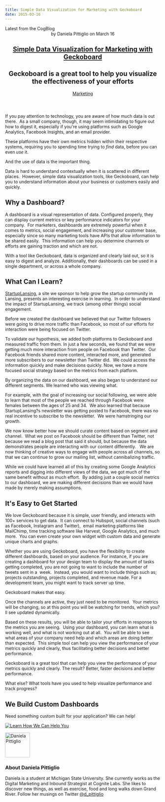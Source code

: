```yaml
---
title: Simple Data Visualization for Marketing with Geckoboard
date: 2015-03-16
---
```


<article itemscope itemtype="http://schema.org/Blog"> 
<div class="container outside"> 
 <div class="featured-post" style="background-image: url(&quot;//cdn2.hubspot.net/hub/440551/file-2625629589-png/blog-files/geckoboard-screenshot.png?t=1441046336424&quot;);"> 
  <div class="overlay"></div> 
  <div class="row-fluid"> 
   <span class="latest-post"> Latest from <span id="title" itemprop="name">the CogBlog</span> </span> 
  </div> 
  <header class="featured-header"> 
   <div class="row-fluid"> 
    <div class="span2"></div> 
    <div class="span8"> 
     <div class="row-fluid"> 
      <div class="span12 author">
        by 
       <span class="author-name" itemprop="author"><a class="author-link" href="http://www.cognitelabs.com/blog/author/daniela-pittiglio" itemprop="url"></a> <span itemprop="name">Daniela Pittiglio</span></span> on 
       <span class="publish-date" itemprop="datePublished"> March 16</span> 
      </div> 
     </div> 
     <hgroup class="row-fluid"> 
      <h1 class="latest-title" itemprop="headline"> <a href="../../../../com/cognitelabs/www/blog/simple-data-visualization-for-marketing-with-geckoboard.html" itemprop="url"> <span id="hs_cos_wrapper_name" class="hs_cos_wrapper hs_cos_wrapper_meta_field hs_cos_wrapper_type_text" style="" data-hs-cos-general-type="meta_field" data-hs-cos-type="text">Simple Data Visualization for Marketing with Geckoboard</span> </a> </h1> 
      <h2 class="post-synopsis" itemprop="alternativeHeadline"> <span id="hs_cos_wrapper_post_synopsis" class="hs_cos_wrapper hs_cos_wrapper_widget hs_cos_wrapper_type_text" style="" data-hs-cos-general-type="widget" data-hs-cos-type="text">Geckoboard is a great tool to help you visualize the effectiveness of your efforts</span> </h2> 
     </hgroup> 
     <div class="row-fluid"> 
      <span class="tags" itemprop="keywords"> <a href="http://www.cognitelabs.com/blog/topic/marketing" class="topic-tag">Marketing</a> </span> 
     </div> 
    </div> 
   </div> 
  </header> 
 </div> 
</div> 
<section class="blog-section" itemscope itemtype="http://schema.org/Blog"> 
 <div class="blog-post-wrapper cell-wrapper"> 
  <header class="section post-header"> 
  </header> 
  <div class="section post-body"> 
   <section itemprop="text"> 
    <span id="hs_cos_wrapper_post_body" class="hs_cos_wrapper hs_cos_wrapper_meta_field hs_cos_wrapper_type_rich_text" style="" data-hs-cos-general-type="meta_field" data-hs-cos-type="rich_text"><p dir="ltr"><span>If you pay attention to technology, you are aware of how much data is out there. &nbsp;As a small company, though, it may seem intimidating to figure out how to digest it, especially if you're using platforms such as</span><span>&nbsp;Google Analytics, Facebook Insights, and an email provider. &nbsp;</span></p> 
     <!--more--> <p dir="ltr">These platforms have their own metrics hidden within their respective systems, requiring you to spending time trying to <em>find</em> data, before you can even <em>use</em> it.&nbsp;</p> <p dir="ltr">And the use of data is the important thing.</p> <p dir="ltr">Data is hard to understand contextually when it is scattered in different places. &nbsp;However, simple data visualization tools, like Geckoboard, can help you to understand information about your business or customers easily and quickly.</p> <h2 dir="ltr"><span>Why a Dashboard?</span></h2> <p dir="ltr"><span>A dashboard is a visual representation of data. Configured properly, they can display current metrics or key performance indicators for your company. &nbsp;For marketers, dashboards are extremely powerful when it comes to metrics, social engagement, and increasing your customer base, especially since so many marketing tools have APIs that allow information to be shared easily. &nbsp;This information can help you determine channels or efforts are gaining traction and which are not.</span></p> <p dir="ltr"><span>With a tool like Geckoboard, data is organized and clearly laid out, so it is easy to digest and analyze. Additionally, their dashboards can be used in a single department, or across a whole company.&nbsp;</span></p> <h2 dir="ltr"><span>What Can I Learn?</span></h2> <p dir="ltr"><span><a href="http://startuplansing.org">StartupLansing</a>, a site we sponsor to help grow the startup community in Lansing, presents an interesting exercise in learning. &nbsp;In order to understand the impact of StartupLansing, we track (among other things) social engagement. &nbsp;&nbsp;</span></p> <p dir="ltr"><span>Before we created the dashboard </span><span>we believed that our Twitter followers </span><span>were going to drive more traffic than Facebook, so most of our efforts for interaction were being focused on Twitter. &nbsp;</span></p> <p dir="ltr"><span>To validate our hypothesis, we added both platforms to Geckoboard and measured traffic from them. In just a few seconds</span>, we found that we were getting much more interaction from people on Facebook than Twitter. &nbsp;Our Facebook friends shared more content, interacted more, and generated more subscribers to our newsletter than Twitter did. &nbsp;We could access the information quickly and make decisions quickly. Now, we have a more focused social strategy based on the metrics from each platform. &nbsp;</p> <p dir="ltr"><span>By organizing the data on our dashboard, we also began to understand our different segments. We learned who was viewing what. &nbsp;&nbsp;</span></p> <p dir="ltr"><span>For example, with the goal of increasing our social following, we were able to learn that most of the people we reached through Facebook were females between the ages of 25 and 34. &nbsp;We also learned that because StartupLansing?s newsletter was getting posted to Facebook, there was no real incentive to subscribe to the newsletter. &nbsp;We were hamstringing our growth.</span></p> <p dir="ltr"><span>We now know better how we should curate content based on segment and channel. &nbsp;What we post on Facebook should be different than Twitter, not because we read a blog post that said it should, but because the data demonstrates people are interacting with our content differently. &nbsp;&nbsp;We are now thinking of creative ways to engage with people </span><span>across all channels, so that we can continue to grow our mailing list, without cannibalizing traffic</span><span>. &nbsp;</span></p> <p dir="ltr"><span>While we could have learned all of this by creating some Google Analytics reports and digging into different views of the data, we got much of the same benefit without as much effort. &nbsp;</span>By adding just a couple social metrics to our dashboard, we are making different decisions than we would have made by merely making assumptions. &nbsp;</p> <h2 dir="ltr"><span>It's Easy to Get Started</span></h2> <p dir="ltr"><span>We love Geckoboard because it is simple, user friendly, and interacts with 100+ services to get data. &nbsp;It can connect to Hubspot, social channels (such as Facebook, Instagram and Twitter), &nbsp;email marketing platforms like MailChimp, time tracking software like Harvest, Google Analytics, and much more. &nbsp;You can even create your own widget with custom data and generate unique charts and graphs.</span></p> <p dir="ltr"><span>Whether you are using Geckoboard, you have the flexibility to create different dashboards, based on your audience. For instance, if you are creating a dashboard for your design team to display the amount of tasks getting completed, you are not going to want to include the number of tweets sent in a &nbsp;week. &nbsp;Instead, you would want to include things such as; projects outstanding, projects completed, and revenue made. For a development team, you might want to track server up time. </span></p> <p dir="ltr"><span>Geckoboard makes that easy.</span></p> <p dir="ltr"><span>Once the channels are active, they just need to be monitored. &nbsp;Your metrics will be changing, so at this point you will be watching for trends, which you?ll see updated dynamically.</span></p> <p dir="ltr"><span>Based on these results, you will be able to tailor your efforts in response to the metrics you are seeing. &nbsp;Using your dashboard, you can learn what is working well, and what is not working out at all. &nbsp;You will be able to see what areas of your company need help and which areas are doing better than expected. &nbsp;This simple tool can help you view the performance of your metrics quickly and clearly, thus facilitating better decisions and better performance.</span></p> <p dir="ltr"><span>Geckoboard is a great tool that can help you view the performance of your metrics quickly and clearly. The result? Better, faster decisions and better performance.</span></p> <p dir="ltr"><span>What else? What tools have you used to help visualize performance and track progress?</span></p> <h2 dir="ltr"><span>We Build Custom Dashboards</span></h2> <p><span>Need something custom built for your application? We can help!</span></p> <p><span>
       <!--HubSpot Call-to-Action Code --> <span class="hs-cta-wrapper" id="hs-cta-wrapper-9ac41ff7-aa19-4553-a923-fbe56db85219"> <span class="hs-cta-node hs-cta-9ac41ff7-aa19-4553-a923-fbe56db85219" id="hs-cta-9ac41ff7-aa19-4553-a923-fbe56db85219"> 
         <!--[if lte IE 8]><div id="hs-cta-ie-element"></div><![endif]--> <a href="http://cta-redirect.hubspot.com/cta/redirect/440551/9ac41ff7-aa19-4553-a923-fbe56db85219"><img class="hs-cta-img" id="hs-cta-img-9ac41ff7-aa19-4553-a923-fbe56db85219" style="border-width:0px;" src="http://no-cache.hubspot.com/cta/default/440551/9ac41ff7-aa19-4553-a923-fbe56db85219.png" alt="Learn How We Can Help You"></a> </span> <script charset="utf-8" src="http://js.hscta.net/cta/current.js"></script> <script type="text/javascript">
hbspt.cta.load(440551, '9ac41ff7-aa19-4553-a923-fbe56db85219');
</script> </span> 
       <!-- end HubSpot Call-to-Action Code --> </span></p></span> 
   </section> 
   <span id="hs_cos_wrapper_blog_social_sharing" class="hs_cos_wrapper hs_cos_wrapper_widget hs_cos_wrapper_type_blog_social_sharing" style="" data-hs-cos-general-type="widget" data-hs-cos-type="blog_social_sharing"> 
    <div class="hs-blog-social-share"> 
     <ul class="hs-blog-social-share-list"> 
     </ul> 
    </div> </span> 
   <div id="author-bio" itemscope itemtype="http://schema.org/Person"> 
    <img width="80" height="80" class="avatar avatar-80 photo" src="http://cdn2.hubspot.net/hub/440551/file-2558557629-jpg/148752_10204847822821244_3232629729543320924_n1.jpg?t=1441046336424&amp;width=80&amp;height=80" alt="Daniela Pittiglio"> 
    <div id="author-info"> 
     <h3>About <span itemprop="givenName">Daniela Pittiglio<span></span></span></h3> Daniela is a student at Michigan State University. She currently works as the Digital Marketing and Inbound Strategist at Cognite Labs. She likes to discover new things, as well as exercise, food and long walks down Grand River. Follow her musings on Twitter 
     <a href="https://twitter.com/d_pittiglio">@d_pittiglio</a> 
    </div> 
    <div class="clear"></div> 
   </div> 
  </div> 
 </div> 
</section> 
</article>
